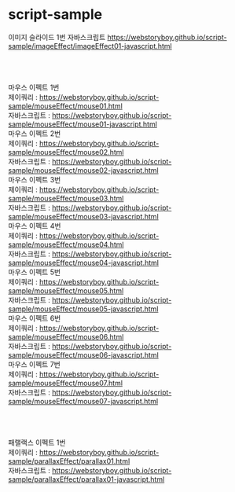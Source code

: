# script-sample




이미지 슬라이드 1번 자바스크립트
https://webstoryboy.github.io/script-sample/imageEffect/imageEffect01-javascript.html

<br><br><br>
마우스 이펙트 1번 <br>
제이쿼리 : https://webstoryboy.github.io/script-sample/mouseEffect/mouse01.html <br>
자바스크립트 : https://webstoryboy.github.io/script-sample/mouseEffect/mouse01-javascript.html<br>
마우스 이펙트 2번 <br>
제이쿼리 : https://webstoryboy.github.io/script-sample/mouseEffect/mouse02.html <br>
자바스크립트 : https://webstoryboy.github.io/script-sample/mouseEffect/mouse02-javascript.html<br>
마우스 이펙트 3번 <br>
제이쿼리 : https://webstoryboy.github.io/script-sample/mouseEffect/mouse03.html <br>
자바스크립트 : https://webstoryboy.github.io/script-sample/mouseEffect/mouse03-javascript.html<br>
마우스 이펙트 4번 <br>
제이쿼리 : https://webstoryboy.github.io/script-sample/mouseEffect/mouse04.html <br>
자바스크립트 : https://webstoryboy.github.io/script-sample/mouseEffect/mouse04-javascript.html<br>
마우스 이펙트 5번 <br>
제이쿼리 : https://webstoryboy.github.io/script-sample/mouseEffect/mouse05.html <br>
자바스크립트 : https://webstoryboy.github.io/script-sample/mouseEffect/mouse05-javascript.html<br>
마우스 이펙트 6번 <br>
제이쿼리 : https://webstoryboy.github.io/script-sample/mouseEffect/mouse06.html <br>
자바스크립트 : https://webstoryboy.github.io/script-sample/mouseEffect/mouse06-javascript.html<br>
마우스 이펙트 7번 <br>
제이쿼리 : https://webstoryboy.github.io/script-sample/mouseEffect/mouse07.html <br>
자바스크립트 : https://webstoryboy.github.io/script-sample/mouseEffect/mouse07-javascript.html<br>


<br><br><br>
패랠랙스 이펙트 1번 <br>
제이쿼리 : https://webstoryboy.github.io/script-sample/parallaxEffect/parallax01.html <br>
자바스크립트 : https://webstoryboy.github.io/script-sample/parallaxEffect/parallax01-javascript.html
